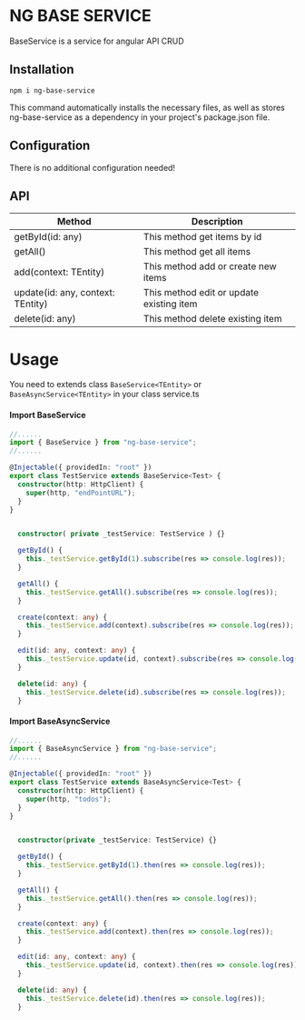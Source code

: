 # NG BASE SERVICE

BaseService is a service for angular API CRUD

## Installation

```
npm i ng-base-service
```

This command automatically installs the necessary files, as well as stores ng-base-service as a dependency in your project's package.json file.

## Configuration

There is no additional configuration needed!

## API

| Method                            | Description                             |
| --------------------------------- | --------------------------------------- |
| getById(id: any)                  | This method get items by id             |
| getAll()                          | This method get all items               |
| add(context: TEntity)             | This method add or create new items     |
| update(id: any, context: TEntity) | This method edit or update existing item |
| delete(id: any)                   | This method delete existing item         |

# Usage

You need to extends class `BaseService<TEntity>` or `BaseAsyncService<TEntity>` in your class service.ts

#### Import BaseService

```typescript
//......
import { BaseService } from "ng-base-service";
//......

@Injectable({ providedIn: "root" })
export class TestService extends BaseService<Test> {
  constructor(http: HttpClient) {
    super(http, "endPointURL");
  }
}
```

```typescript

  constructor( private _testService: TestService ) {}

  getById() {
    this._testService.getById(1).subscribe(res => console.log(res));
  }

  getAll() {
    this._testService.getAll().subscribe(res => console.log(res));
  }

  create(context: any) {
    this._testService.add(context).subscribe(res => console.log(res));
  }

  edit(id: any, context: any) {
    this._testService.update(id, context).subscribe(res => console.log(res));
  }

  delete(id: any) {
    this._testService.delete(id).subscribe(res => console.log(res));
  }

```

#### Import BaseAsyncService

```typescript
//......
import { BaseAsyncService } from "ng-base-service";
//......

@Injectable({ providedIn: "root" })
export class TestService extends BaseAsyncService<Test> {
  constructor(http: HttpClient) {
    super(http, "todos");
  }
}
```

```typescript

  constructor(private _testService: TestService) {}

  getById() {
    this._testService.getById(1).then(res => console.log(res));
  }

  getAll() {
    this._testService.getAll().then(res => console.log(res));
  }

  create(context: any) {
    this._testService.add(context).then(res => console.log(res));
  }

  edit(id: any, context: any) {
    this._testService.update(id, context).then(res => console.log(res));
  }

  delete(id: any) {
    this._testService.delete(id).then(res => console.log(res));
  }

```
